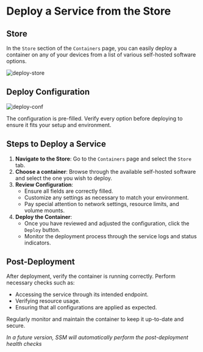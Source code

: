 # Deploy a Service from the Store

## Store
In the `Store` section of the `Containers` page, you can easily deploy a container on any of your devices from a list of various self-hosted software options.

![deploy-store](/services/deploy-store.png)

## Deploy Configuration

![deploy-conf](/services/deploy-conf.png)

The configuration is pre-filled. Verify every option before deploying to ensure it fits your setup and environment.

## Steps to Deploy a Service

1. **Navigate to the Store**: Go to the `Containers` page and select the `Store` tab.
2. **Choose a container**: Browse through the available self-hosted software and select the one you wish to deploy.
3. **Review Configuration**:
    - Ensure all fields are correctly filled.
    - Customize any settings as necessary to match your environment.
    - Pay special attention to network settings, resource limits, and volume mounts.
4. **Deploy the Container**:
    - Once you have reviewed and adjusted the configuration, click the `Deploy` button.
    - Monitor the deployment process through the service logs and status indicators.

## Post-Deployment
After deployment, verify the container is running correctly. Perform necessary checks such as:
- Accessing the service through its intended endpoint.
- Verifying resource usage.
- Ensuring that all configurations are applied as expected.

Regularly monitor and maintain the container to keep it up-to-date and secure.

_In a future version, SSM will automatically perform the post-deployment health checks_
